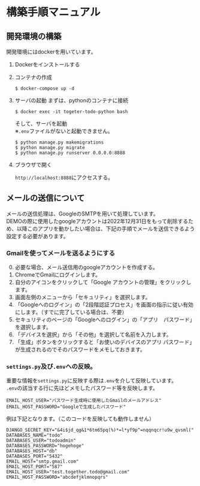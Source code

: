 # 構築手順マニュアル

## 開発環境の構築
開発環境にはdockerを用いています。

1. Dockerをインストールする

2. コンテナの作成
    ```
    $ docker-compose up -d
    ```

3. サーバの起動
    まずは、pythonのコンテナに接続
    ```
    $ docker exec -it togeter-todo-python bash
    ```

    そして、サーバを起動<br>
    ※```.env```ファイルがないと起動できません。
    ```
    $ python manage.py makemigrations
    $ python manage.py migrate
    $ python manage.py runserver 0.0.0.0:8888
    ```

4. ブラウザで開く

    ```http://localhost:8888```にアクセスする。

## メールの送信について
メールの送信処理は、GoogleのSMTPを用いて処理しています。<br>
DEMOの際に使用したgoogleアカウントは2022年12月31日をもって削除するため、以降このアプリを動かしたい場合は、下記の手順でメールを送信できるよう設定する必要があります。

### Gmailを使ってメールを送るようにする
0. 必要な場合、メール送信用のgoogleアカウントを作成する。
1. ChromeでGmailにログインします。
2. 自分のアイコンをクリックして「Google アカウントの管理」をクリックします。
3. 画面左側のメニューから「セキュリティ」を選択します。
4. 「Googleへのログイン」の「2段階認証プロセス」を画面の指示に従い有効にします。（すでに完了している場合は、不要）
5. セキュリティのページの「Googleへのログイン」の「アプリ　パスワード」を選択します。
6. 「デバイスを選択」から「その他」を選択して名前を入力します。
7. 「生成」ボタンをクリックすると「お使いのデバイスのアプリ パスワード」が生成されるのでそのパスワードをメモしておきます。

### ```settings.py```及び```.env```への反映。
重要な情報を```settings.py```に反映する際は```.env```を介して反映しています。<br>
```.env```の該当する行に先ほどメモしたパスワード等を反映します。

```
EMAIL_HOST_USER="パスワード生成時に使用したGmailのメールアドレス"
EMAIL_HOST_PASSWORD="Googleで生成したパスワード"
```

例は下記となります。（このコードを反映しても動作しません）
```
DJANGO_SECRET_KEY="&4i$jd_qg&1*6tm65pq(%)*=l*yf9p^=nqqnqcr!u9w_qvsml("
DATABASES_NAME="todo"
DATABASES_USER="todoadmin"
DATABASES_PASSWORD="hogehoge"
DATABASES_HOST="db"
DATABASES_PORT="5432"
EMAIL_HOST="smtp.gmail.com"
EMAIL_HOST_PORT="587"
EMAIL_HOST_USER="test.together.todo@gmail.com"
EMAIL_HOST_PASSWORD="abcdefjklmnopqrs"
```